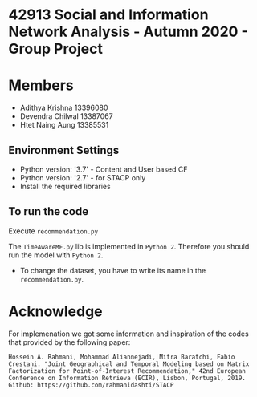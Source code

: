 # 42913 Social and Information Network Analysis - Autumn 2020 - Group Project

# Members
- Adithya Krishna 13396080
- Devendra Chilwal 13387067
- Htet Naing Aung 13385531

## Environment Settings
- Python version:  '3.7' - Content and User based CF
- Python version:  '2.7' - for STACP only
- Install the required libraries

## To run the code
Execute `recommendation.py` 

The `TimeAwareMF.py` lib is implemented in `Python 2`. Therefore you should run the model with `Python 2`.

- To change the dataset, you have to write its name in the `recommendation.py`.

# Acknowledge
For implemenation we got some information and inspiration of the codes that provided by the following paper:

```
Hossein A. Rahmani, Mohammad Aliannejadi, Mitra Baratchi, Fabio Crestani. "Joint Geographical and Temporal Modeling based on Matrix Factorization for Point-of-Interest Recommendation," 42nd European Conference on Information Retrieva (ECIR), Lisbon, Portugal, 2019.
Github: https://github.com/rahmanidashti/STACP
```


